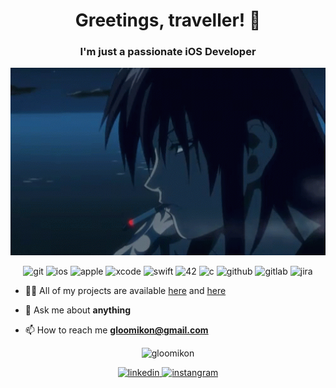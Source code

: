 <h1 align="center">Greetings, traveller! 🧌 </h1>
<h3 align="center">I'm just a passionate iOS Developer  </h3>

<p align="center">
<img src="https://github.com/gloomikon/gloomikon/blob/master/gifs/revy-smoking.gif" alt="revy" height="300">
</p>

<p align="center">
  <img src="https://github.com/simple-icons/simple-icons/blob/develop/icons/git.svg" alt="git" width="20" height="20"/> 
  <img src="https://github.com/simple-icons/simple-icons/blob/develop/icons/ios.svg" alt="ios" width="20" height="20"/> 
  <img src="https://github.com/simple-icons/simple-icons/blob/develop/icons/apple.svg" alt="apple" width="20" height="20"/> 
  <img src="https://github.com/simple-icons/simple-icons/blob/develop/icons/xcode.svg" alt="xcode" width="20" height="20"/> 
  <img src="https://github.com/simple-icons/simple-icons/blob/develop/icons/swift.svg" alt="swift" width="20" height="20"/> 
  <img src="https://github.com/simple-icons/simple-icons/blob/develop/icons/42.svg" alt="42" width="20" height="20"/>
  <img src="https://github.com/simple-icons/simple-icons/blob/develop/icons/c.svg" alt="c" width="20" height="20"/>
  <img src="https://github.com/simple-icons/simple-icons/blob/develop/icons/github.svg" alt="github" width="20" height="20"/>
  <img src="https://github.com/simple-icons/simple-icons/blob/develop/icons/gitlab.svg" alt="gitlab" width="20" height="20"/>
  <img src="https://github.com/simple-icons/simple-icons/blob/develop/icons/jira.svg" alt="jira" width="20" height="20"/>
</p>

- 👨‍💻 All of my projects are available  [here](https://github.com/gloomikon?tab=repositories) and [here](https://github.com/orgs/KOMA-Inc/repositories)

- 💬 Ask me about **anything**

- 📫 How to reach me **gloomikon@gmail.com**

<p align="center"> 
  <img src="https://github-readme-stats.vercel.app/api?username=gloomikon&show_icons=true" alt="gloomikon" />
</p>

<p align="center">
  <a href="https://www.linkedin.com/in/gloomikon/" target="blank">
    <img src="https://github.com/simple-icons/simple-icons/blob/develop/icons/onlyfans.svg" alt="linkedin" width="20" height="20"/>
  </a>
  <a href="https://www.instagram.com/nikolay.zhurba/" target="blank">
    <img src="https://github.com/simple-icons/simple-icons/blob/develop/icons/instagram.svg" alt="instangram" width="20" height="20"/>
  </a>
</p>

